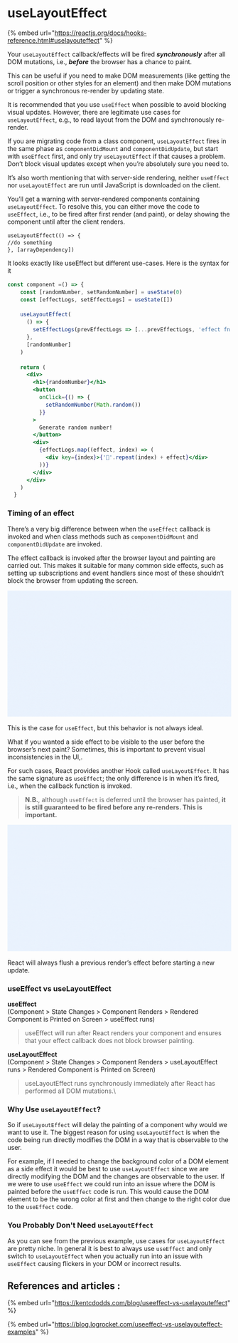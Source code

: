 # useLayoutEffect

{% embed url="https://reactjs.org/docs/hooks-reference.html#uselayouteffect" %}

Your `useLayoutEffect` callback/effects will be fired _**synchronously**_ after all DOM mutations, i.e., _**before**_ the browser has a chance to paint.

This can be useful if you need to make DOM measurements (like getting the scroll position or other styles for an element) and then make DOM mutations or trigger a synchronous re-render by updating state.

It is recommended that you use `useEffect` when possible to avoid blocking visual updates. However, there are legitimate use cases for `useLayoutEffect`, e.g., to read layout from the DOM and synchronously re-render.

If you are migrating code from a class component, `useLayoutEffect` fires in the same phase as `componentDidMount` and `componentDidUpdate`, but start with `useEffect` first, and only try `useLayoutEffect` if that causes a problem. Don’t block visual updates except when you’re absolutely sure you need to.

It’s also worth mentioning that with server-side rendering, neither `useEffect` nor `useLayoutEffect` are run until JavaScript is downloaded on the client.

You’ll get a warning with server-rendered components containing `useLayoutEffect`. To resolve this, you can either move the code to `useEffect`, i.e., to be fired after first render (and paint), or delay showing the component until after the client renders.

```
useLayoutEffect(() => {
//do something
}, [arrayDependency])
```

It looks exactly like useEffect but different use-cases. Here is the syntax for it

```jsx
const component =() => {
    const [randomNumber, setRandomNumber] = useState(0)
    const [effectLogs, setEffectLogs] = useState([])
  
    useLayoutEffect(
      () => {
        setEffectLogs(prevEffectLogs => [...prevEffectLogs, 'effect fn has been invoked'])
      },
      [randomNumber]
    )
  
    return (
      <div>
        <h1>{randomNumber}</h1>
        <button
          onClick={() => {
            setRandomNumber(Math.random())
          }}
        >
          Generate random number!
        </button>
        <div>
          {effectLogs.map((effect, index) => (
            <div key={index}>{'🍔'.repeat(index) + effect}</div>
          ))}
        </div>
      </div>
    )
  }
```

### Timing of an effect <a href="#timingofaneffect" id="timingofaneffect"></a>

There’s a very big difference between when the `useEffect` callback is invoked and when class methods such as `componentDidMount` and `componentDidUpdate` are invoked.

The effect callback is invoked after the browser layout and painting are carried out. This makes it suitable for many common side effects, such as setting up subscriptions and event handlers since most of these shouldn’t block the browser from updating the screen.

![An illustration of the effect callback](<../.gitbook/assets/previous scroll height (6).gif>)

This is the case for `useEffect`, but this behavior is not always ideal.

What if you wanted a side effect to be visible to the user before the browser’s next paint? Sometimes, this is important to prevent visual inconsistencies in the UI,.

For such cases, React provides another Hook called `useLayoutEffect`. It has the same signature as `useEffect`; the only difference is in when it’s fired, i.e., when the callback function is invoked.

> **N.B.**, although `useEffect` is deferred until the browser has painted, **it is still guaranteed to be fired before any re-renders. This is important.**

![useEffect is fired before any new re-renders](<../.gitbook/assets/previous scroll height (7) (1).gif>)

React will always flush a previous render’s effect before starting a new update.

### useEffect vs useLayoutEffect <a href="#3-useeffect-vs-uselayouteffect" id="3-useeffect-vs-uselayouteffect"></a>

**useEffect**\
(Component > State Changes > Component Renders > Rendered Component is Printed on Screen > useEffect runs)

> useEffect will run after React renders your component and ensures that your effect callback does not block browser painting.

**useLayoutEffect**\
(Component > State Changes > Component Renders > useLayoutEffect runs > Rendered Component is Printed on Screen)

> useLayoutEffect runs synchronously immediately after React has performed all DOM mutations.\
>

### Why Use `useLayoutEffect`? <a href="#why-use-uselayouteffect" id="why-use-uselayouteffect"></a>

So if `useLayoutEffect` will delay the painting of a component why would we want to use it. The biggest reason for using `useLayoutEffect` is when the code being run directly modifies the DOM in a way that is observable to the user.

For example, if I needed to change the background color of a DOM element as a side effect it would be best to use `useLayoutEffect` since we are directly modifying the DOM and the changes are observable to the user. If we were to use `useEffect` we could run into an issue where the DOM is painted before the `useEffect` code is run. This would cause the DOM element to be the wrong color at first and then change to the right color due to the `useEffect` code.

### You Probably Don't Need `useLayoutEffect` <a href="#you-probably-dont-need-uselayouteffect" id="you-probably-dont-need-uselayouteffect"></a>

As you can see from the previous example, use cases for `useLayoutEffect` are pretty niche. In general it is best to always use `useEffect` and only switch to `useLayoutEffect` when you actually run into an issue with `useEffect` causing flickers in your DOM or incorrect results.

## References and articles :

{% embed url="https://kentcdodds.com/blog/useeffect-vs-uselayouteffect" %}

{% embed url="https://blog.logrocket.com/useeffect-vs-uselayouteffect-examples" %}
